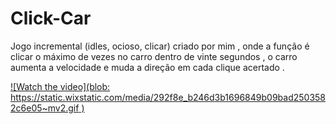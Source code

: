 # Click-Car

Jogo incremental (idles, ocioso, clicar)  criado por mim , onde a função é clicar o máximo de vezes no carro dentro de vinte segundos , o carro aumenta  a velocidade e muda a direção em cada clique acertado .

[![Watch the video](blob: https://static.wixstatic.com/media/292f8e_b246d3b1696849b09bad2503582c6e05~mv2.gif )](https://www.youtube.com/watch?v=dbNWP6TtQo0)
